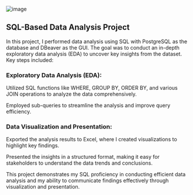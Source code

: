 ![image](https://github.com/user-attachments/assets/149fd67a-018e-4380-be2a-391302dcd1c0)

## SQL-Based Data Analysis Project

In this project, I performed data analysis using SQL with PostgreSQL as the database and DBeaver as the GUI. The goal was to conduct an in-depth exploratory data analysis (EDA) to uncover key insights from the dataset. Key steps included:

### Exploratory Data Analysis (EDA):

Utilized SQL functions like WHERE, GROUP BY, ORDER BY, and various JOIN operations to analyze the data comprehensively.

Employed sub-queries to streamline the analysis and improve query efficiency.

### Data Visualization and Presentation:

Exported the analysis results to Excel, where I created visualizations to highlight key findings.

Presented the insights in a structured format, making it easy for stakeholders to understand the data trends and conclusions.

This project demonstrates my SQL proficiency in conducting efficient data analysis and my ability to communicate findings effectively through visualization and presentation.

